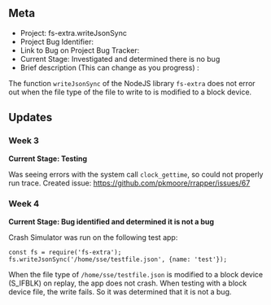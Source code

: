 ## Meta
* Project: fs-extra.writeJsonSync
* Project Bug Identifier: 
* Link to Bug on Project Bug Tracker: 
* Current Stage: Investigated and determined there is no bug 
* Brief description (This can change as you progress) :

The function `writeJsonSync` of the NodeJS library `fs-extra` does not error out when the file type of the file to write to is modified to a block device.


## Updates

### Week 3

**Current Stage: Testing**

Was seeing errors with the system call `clock_gettime`, so could not properly run trace. Created issue: https://github.com/pkmoore/rrapper/issues/67

### Week 4

**Current Stage: Bug identified and determined it is not a bug**

Crash Simulator was run on the following test app:
```
const fs = require('fs-extra');
fs.writeJsonSync('/home/sse/testfile.json', {name: 'test'});
```

When the file type of `/home/sse/testfile.json` is modified to a block device (S_IFBLK) on replay, the app does not crash. When testing with a block device file, the write fails. So it was determined that it is not a bug.
